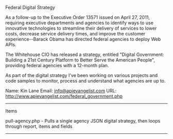 Federal Digital Strategy

As a follow-up to the Executive Order 13571 issued on April 27, 2011, requiring executive departments and agencies to identify ways to use innovative technologies to streamline their delivery of services to lower costs, decrease service delivery times, and improve the customer experience--Barack Obama has directed federal agencies to deploy Web APIs.

The Whitehouse CIO has released a strategy, entitled "Digital Government: Building a 21st Century Platform to Better Serve the American People", providing federal agencies with a 12-month plan.

As part of the digital strategy I've been working on various projects and code samples to monitor, process and understand what agencies are up to.

Name:  Kin Lane
Email: info@apievangelist.com
URL:  http://www.apievangelist.com/federal_government.php

-----------

Items

pull-agency.php - Pulls a single agency JSON digital strategy, then loops through report, items and fields

------------

